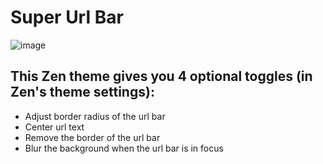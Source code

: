 # Super Url Bar

![image](https://github.com/user-attachments/assets/f6a88964-98b3-460b-8fe9-bee5775b73ec)


## This **Zen theme** gives you 4 optional toggles (in Zen's theme settings):
  - Adjust border radius of the url bar
  - Center url text
  - Remove the border of the url bar
  - Blur the background when the url bar is in focus
